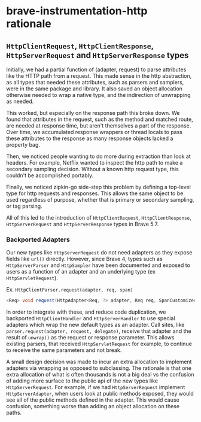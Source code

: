 # brave-instrumentation-http rationale

## `HttpClientRequest`, `HttpClientResponse`, `HttpServerRequest` and `HttpServerResponse` types

Initially, we had a partial function of (adapter, request) to parse attributes
like the HTTP path from a request. This made sense in the http abstraction, as
all types that needed these attributes, such as parsers and samplers, were in
the same package and library. It also saved an object allocation otherwise
needed to wrap a native type, and the indirection of unwrapping as needed.

This worked, but especially on the response path this broke down. We found that
attributes in the request, such as the method and matched route, are needed at
response time, but aren't themselves a part of the response. Over time, we
accumulated response wrappers or thread locals to pass these attributes to the
response as many response objects lacked a property bag.

Then, we noticed people wanting to do more during extraction than look at
headers. For example, Netflix wanted to inspect the http path to make a
secondary sampling decision. Without a known http request type, this couldn't
be accomplished portably.

Finally, we noticed zipkin-go side-step this problem by defining a top-level
type for http requests and responses. This allows the same object to be used
regardless of purpose, whether that is primary or secondary sampling, or tag
parsing.

All of this led to the introduction of `HttpClientRequest`, `HttpClientResponse`,
`HttpServerRequest` and `HttpServerResponse` types in Brave 5.7.

### Backported Adapters
Our new types like `HttpServerRequest` do not need adapters as they expose
fields like `url()` directly. However, since Brave 4, types such as
`HttpServerParser` and `HttpSampler` have been documented and exposed to users
as a function of an adapter and an underlying type (ex `HttpServletRequest`).

Ex. `HttpClientParser.request(adapter, req, span)`
```java
<Req> void request(HttpAdapter<Req, ?> adapter, Req req, SpanCustomizer span);
```

In order to integrate with these, and reduce code duplication, we backported
`HttpClientHandler` and `HttpServerHandler` to use special adapters which wrap
the new default types as an adapter. Call sites, like
`parser.request(adapter, request, delegate)`, receive that adapter and the
result of `unwrap()` as the request or response parameter. This allows existing
parsers, that received `HttpServletRequest` for example, to continue to receive
the same parameters and not break.

A small design decision was made to incur an extra allocation to implement
adapters via wrapping as opposed to subclassing. The rationale is that one
extra allocation of what is often thousands is not a big deal vs the confusion
of adding more surface to the public api of the new types like
`HttpServerRequest`. For example, if we had `HttpServerRequest` implement
`HttpServerAdapter`, when users look at public methods exposed, they would see
all of the public methods defined in the adapter. This would cause confusion,
something worse than adding an object allocation on these paths.
